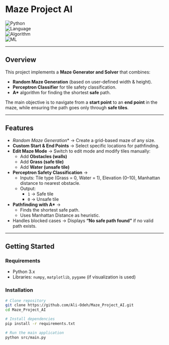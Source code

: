 # Maze Project AI  

![Python](https://img.shields.io/badge/Python-3.x-blue?logo=python)  
![Language](https://img.shields.io/badge/language-Java-yellow)  
![Algorithm](https://img.shields.io/badge/Algorithm-A*_Pathfinding-red)  
![ML](https://img.shields.io/badge/ML-Perceptron-green)  

---

## Overview  
This project implements a **Maze Generator and Solver** that combines:  
- **Random Maze Generation** (based on user-defined width & height).  
- **Perceptron Classifier** for tile safety classification.  
- **A\*** algorithm for finding the shortest **safe** path.  

The main objective is to navigate from a **start point** to an **end point** in the maze, while ensuring the path goes only through **safe tiles**.  

---

## Features  
- *Random Maze Generation** → Create a grid-based maze of any size.  
- **Custom Start & End Points** → Select specific locations for pathfinding.  
- **Edit Maze Mode** → Switch to edit mode and modify tiles manually:  
  - Add **Obstacles (walls)**  
  - Add **Grass (safe tile)**  
  - Add **Water (unsafe tile)**  
- **Perceptron Safety Classification** →  
  - Inputs: Tile type (Grass = 0, Water = 1), Elevation (0–10), Manhattan distance to nearest obstacle.  
  - Output:  
    - `1` → Safe tile  
    - `0` → Unsafe tile  
- **Pathfinding with A\*** →  
  - Finds the shortest safe path.  
  - Uses Manhattan Distance as heuristic.  
- Handles blocked cases → Displays **“No safe path found”** if no valid path exists.  

---

## Getting Started  

### Requirements
- Python 3.x  
- Libraries: `numpy`, `matplotlib`, `pygame` (if visualization is used)  

### Installation
```bash
# Clone repository
git clone https://github.com/Ali-Odeh/Maze_Project_AI.git
cd Maze_Project_AI

# Install dependencies
pip install -r requirements.txt

# Run the main application
python src/main.py

